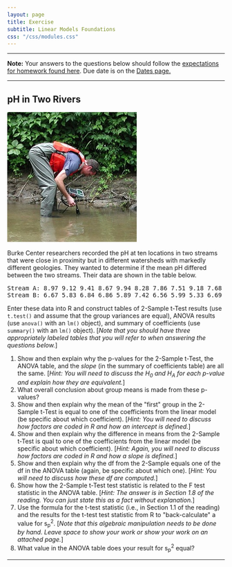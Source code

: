 ```yaml
---
layout: page
title: Exercise
subtitle: Linear Models Foundations
css: "/css/modules.css"
---
```


----

<div class="alert alert-warning">
  <strong>Note:</strong> Your answers to the questions below should follow the <a href="../../resources/hwformat" target="_blank">expectations for homework found here</a>. Due date is on the <a href="../../resources/Dates-Current" target="_blank">Dates page.</a>
</div>

----

## pH in Two Rivers
<img src="../zimgs/pHrivers.jpg" alt="Measuring pH" class="img-right">

Burke Center researchers recorded the pH at ten locations in two streams that were close in proximity but in different watersheds with markedly different geologies. They wanted to determine if the mean pH differed between the two streams. Their data are shown in the table below.

<pre>
Stream A: 8.97 9.12 9.41 8.67 9.94 8.28 7.86 7.51 9.18 7.68
Stream B: 6.67 5.83 6.84 6.86 5.89 7.42 6.56 5.99 5.33 6.69
</pre>

Enter these data into R and construct tables of 2-Sample t-Test results (use `t.test()` and assume that the group variances are equal), ANOVA results (use `anova()` with an `lm()` object), and summary of coefficients (use `summary()` with an `lm()` object). [*Note that you should have three appropriately labeled tables that you will refer to when answering the questions below.*]

1. Show and then explain why the p-values for the 2-Sample t-Test, the ANOVA table, and the *slope* (in the summary of coefficients table) are all the same. [*Hint: You will need to discuss the H<sub>0</sub> and H<sub>A</sub> for each p-value and explain how they are equivalent.*]
1. What overall conclusion about group means is made from these p-values?
1. Show and then explain why the mean of the "first" group in the 2-Sample t-Test is equal to one of the coefficients from the linear model (be specific about which coefficient). [*Hint: You will need to discuss how factors are coded in R and how an intercept is defined.*]
1. Show and then explain why the difference in means from the 2-Sample t-Test is qual to one of the coefficients from the linear model (be specific about which coefficient). [*Hint: Again, you will need to discuss how factors are coded in R and how a slope is defined.*]
1. Show and then explain why the df from the 2-Sample equals one of the df in the ANOVA table (again, be specific about which one). [*Hint: You will need to discuss how these df are computed.*]
1. Show how the 2-Sample t-Test test statistic is related to the F test statistic in the ANOVA table. [*Hint: The answer is in Section 1.8 of the reading. You can just state this as a fact without explanation.*]
1. Use the formula for the t-test statistic (i.e., in Section 1.1 of the reading) and the results for the t-test test statistic from R to "back-calculate" a value for s<sub>p</sub><sup>2</sup>. [*Note that this algebraic manipulation needs to be done by hand. Leave space to show your work or show your work on an attached page.*]
1. What value in the ANOVA table does your result for s<sub>p</sub><sup>2</sup> equal?

----
